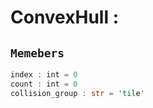 
# ConvexHull : 
## ```Memebers```    
```rust
index : int = 0  
count : int = 0  
collision_group : str = 'tile'  
```



